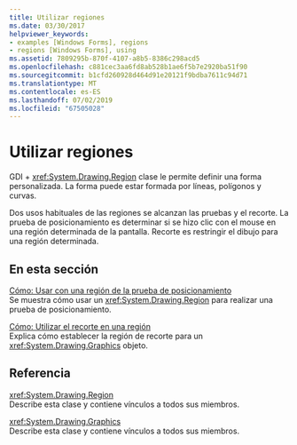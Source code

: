 ```yaml
---
title: Utilizar regiones
ms.date: 03/30/2017
helpviewer_keywords:
- examples [Windows Forms], regions
- regions [Windows Forms], using
ms.assetid: 7809295b-870f-4107-a8b5-8386c298acd5
ms.openlocfilehash: c881cec3aa6fd8ab528b1ae6f5b7e2920ba51f90
ms.sourcegitcommit: b1cfd260928d464d91e20121f9bdba7611c94d71
ms.translationtype: MT
ms.contentlocale: es-ES
ms.lasthandoff: 07/02/2019
ms.locfileid: "67505028"
---
```

# <a name="using-regions"></a>Utilizar regiones
GDI + <xref:System.Drawing.Region> clase le permite definir una forma personalizada. La forma puede estar formada por líneas, polígonos y curvas.  
  
 Dos usos habituales de las regiones se alcanzan las pruebas y el recorte. La prueba de posicionamiento es determinar si se hizo clic con el mouse en una región determinada de la pantalla. Recorte es restringir el dibujo para una región determinada.  
  
## <a name="in-this-section"></a>En esta sección  
 [Cómo: Usar con una región de la prueba de posicionamiento](how-to-use-hit-testing-with-a-region.md)  
 Se muestra cómo usar un <xref:System.Drawing.Region> para realizar una prueba de posicionamiento.  
  
 [Cómo: Utilizar el recorte en una región](how-to-use-clipping-with-a-region.md)  
 Explica cómo establecer la región de recorte para un <xref:System.Drawing.Graphics> objeto.  
  
## <a name="reference"></a>Referencia  
 <xref:System.Drawing.Region>  
 Describe esta clase y contiene vínculos a todos sus miembros.  
  
 <xref:System.Drawing.Graphics>  
 Describe esta clase y contiene vínculos a todos sus miembros.
